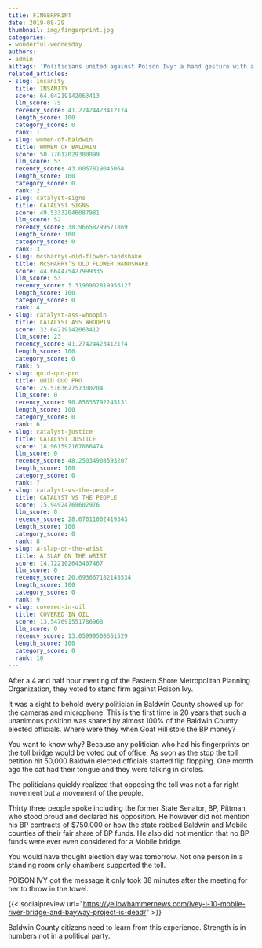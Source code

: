 ```yaml
---
title: FINGERPRINT
date: 2019-08-29
thumbnail: img/fingerprint.jpg
categories:
- wonderful-wednesday
authors:
- admin
alttags: 'Politicians united against Poison Ivy: a hand gesture with a green marking on the index finger, symbolizing opposition'
related_articles:
- slug: insanity
  title: INSANITY
  score: 64.04219142063413
  llm_score: 75
  recency_score: 41.27424423412174
  length_score: 100
  category_score: 0
  rank: 1
- slug: women-of-baldwin
  title: WOMEN OF BALDWIN
  score: 50.77012029300099
  llm_score: 53
  recency_score: 43.0057819045064
  length_score: 100
  category_score: 0
  rank: 2
- slug: catalyst-signs
  title: CATALYST SIGNS
  score: 49.53332046087981
  llm_score: 52
  recency_score: 38.96658299571869
  length_score: 100
  category_score: 0
  rank: 3
- slug: mcsharrys-old-flower-handshake
  title: McSHARRY’S OLD FLOWER HANDSHAKE
  score: 44.664475427999335
  llm_score: 53
  recency_score: 3.3190902819956127
  length_score: 100
  category_score: 0
  rank: 4
- slug: catalyst-ass-whoopin
  title: CATALYST ASS WHOOPIN
  score: 32.04219142063412
  llm_score: 23
  recency_score: 41.27424423412174
  length_score: 100
  category_score: 0
  rank: 5
- slug: quid-quo-pro
  title: QUID QUO PRO
  score: 25.516362757300204
  llm_score: 0
  recency_score: 90.85635792245131
  length_score: 100
  category_score: 0
  rank: 6
- slug: catalyst-justice
  title: CATALYST JUSTICE
  score: 18.961592167066474
  llm_score: 0
  recency_score: 48.25034908593207
  length_score: 100
  category_score: 0
  rank: 7
- slug: catalyst-vs-the-people
  title: CATALYST VS THE PEOPLE
  score: 15.94924769602976
  llm_score: 0
  recency_score: 28.67011002419343
  length_score: 100
  category_score: 0
  rank: 8
- slug: a-slap-on-the-wrist
  title: A SLAP ON THE WRIST
  score: 14.722102643407467
  llm_score: 0
  recency_score: 20.693667182148534
  length_score: 100
  category_score: 0
  rank: 9
- slug: covered-in-oil
  title: COVERED IN OIL
  score: 13.547691551786968
  llm_score: 0
  recency_score: 13.05999508661529
  length_score: 100
  category_score: 0
  rank: 10
---
```

After a 4 and half hour meeting of the Eastern Shore Metropolitan Planning Organization, they voted to stand firm against Poison Ivy.

It was a sight to behold every politician in Baldwin County showed up for the cameras and microphone. This is the first time in 20 years that such a unanimous position was shared by almost 100% of the Baldwin County elected officials. Where were they when Goat Hill stole the BP money?

You want to know why? Because any politician who had his fingerprints on the toll bridge would be voted out of office. As soon as the stop the toll petition hit 50,000 Baldwin elected officials started flip flopping. One month ago the cat had their tongue and they were talking in circles.

The politicians quickly realized that opposing the toll was not a far right movement but a movement of the people.

Thirty three people spoke including the former State Senator, BP, Pittman, who stood proud and declared his opposition. He however did not mention his BP contracts of $750.000 or how the state robbed Baldwin and Mobile counties of their fair share of BP funds. He also did not mention that no BP funds were ever even considered for a Mobile bridge.

You would have thought election day was tomorrow. Not one person in a standing room only chambers supported the toll.

POISON IVY got the message it only took 38 minutes after the meeting for her to throw in the towel.

{{< socialpreview url="https://yellowhammernews.com/ivey-i-10-mobile-river-bridge-and-bayway-project-is-dead/" >}}

Baldwin County citizens need to learn from this experience. Strength is in numbers not in a political party.
